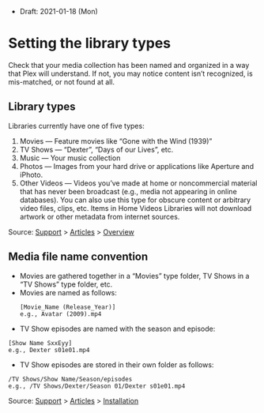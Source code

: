* Draft: 2021-01-18 (Mon)
# Setting the library types
Check that your media collection has been named and organized in a way that Plex will understand. If not, you may notice content isn’t recognized, is mis-matched, or not found at all.

## Library types
Libraries currently have one of five types:
 
1. Movies — Feature movies like “Gone with the Wind (1939)”
2. TV Shows — “Dexter”, “Days of our Lives”, etc.
3. Music — Your music collection
4. Photos — Images from your hard drive or applications like Aperture and iPhoto.
5. Other Videos — Videos you’ve made at home or noncommercial material that has never been broadcast (e.g., media not appearing in online databases). You can also use this type for obscure content or arbitrary video files, clips, etc. Items in Home Videos Libraries will not download artwork or other metadata from internet sources.

Source: [Support](https://support.plex.tv/) > [Articles](https://support.plex.tv/articles/) > [Overview](https://support.plex.tv/articles/200288916-overview/)

## Media file name convention
- Movies are gathered together in a “Movies” type folder, TV Shows in a “TV Shows” type folder, etc.
- Movies are named as follows:
  ```text
  [Movie_Name (Release_Year)]
  e.g., Avatar (2009).mp4
  ```
* TV Show episodes are named with the season and episode:
```
[Show Name SxxEyy]
e.g., Dexter s01e01.mp4
```
* TV Show episodes are stored in their own folder as follows:
```
/TV Shows/Show Name/Season/episodes
e.g., /TV Shows/Dexter/Season 01/Dexter s01e01.mp4
```
Source: [Support](https://support.plex.tv/) > [Articles](https://support.plex.tv/articles/) > [Installation](https://support.plex.tv/articles/200288586-installation/)
